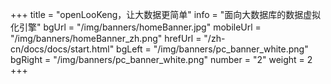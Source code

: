 +++
title = "openLooKeng，让大数据更简单"
info = "面向大数据库的数据虚拟化引擎"
bgUrl = "/img/banners/homeBanner.jpg"
mobileUrl = "/img/banners/homeBanner_zh.png"
hrefUrl = "/zh-cn/docs/docs/start.html"
bgLeft = "/img/banners/pc_banner_white.png"
bgRight = "/img/banners/pc_banner_white.png"
number = "2"
weight =  2
+++